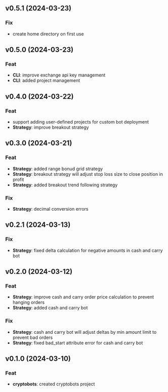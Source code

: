 ## v0.5.1 (2024-03-23)

### Fix

- create home directory on first use

## v0.5.0 (2024-03-23)

### Feat

- **CLI**: improve exchange api key management
- **CLI**: added project management

## v0.4.0 (2024-03-22)

### Feat

- support adding user-defined projects for custom bot deployment
- **Strategy**: improve breakout strategy

## v0.3.0 (2024-03-21)

### Feat

- **Strategy**: added range bonud grid strategy
- **Strategy**: breakout strategy will adjust stop loss size to close position in profit
- **Strategy**: added breakout trend following strategy

### Fix

- **Strategy**: decimal conversion errors

## v0.2.1 (2024-03-13)

### Fix

- **Strategy**: fixed delta calculation for negative amounts in cash and carry bot

## v0.2.0 (2024-03-12)

### Feat

- **Strategy**: improve cash and carry order price calculation to prevent hanging orders
- **Strategy**: added cash and carry bot

### Fix

- **Strategy**: cash and carry bot will adjust deltas by min amount limit to prevent bad orders
- **Strategy**: fixed bad_start attribute error for cash and carry bot

## v0.1.0 (2024-03-10)

### Feat

- **cryptobots**: created cryptobots project
